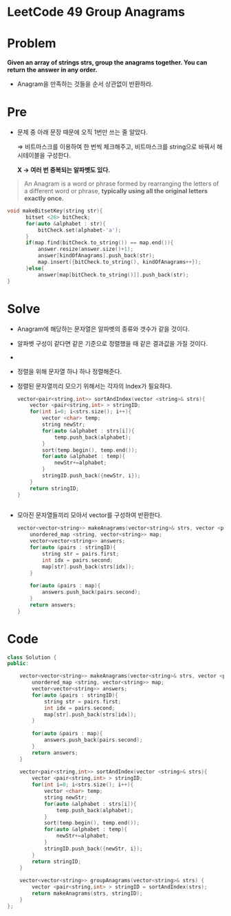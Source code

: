 # LeetCode 49 Group Anagrams

# Problem

**Given an array of strings strs, group the anagrams together. You can return the answer in any order.**

- Anagram을 만족하는 것들을 순서 상관없이 반환하라.

# Pre

- 문제 중 아래 문장 때문에 오직 1번만 쓰는 줄 알았다.

    ⇒ 비트마스크를 이용하여 한 번씩 체크해주고, 비트마스크를 string으로 바꿔서 해시테이블을 구성한다.

    **X → 여러 번 중복되는 알파벳도 있다.**

> An Anagram is a word or phrase formed by rearranging the letters of a different word or phrase, **typically using all the original letters exactly once.**

```cpp
void makeBitsetKey(string str){
	  bitset <26> bitCheck;
	  for(auto &alphabet : str){
	      bitCheck.set(alphabet-'a');
	  }
	  if(map.find(bitCheck.to_string()) == map.end()){
	      answer.resize(answer.size()+1);
	      answer[kindOfAnagrams].push_back(str);
	      map.insert({bitCheck.to_string(), kindOfAnagrams++});
	  }else{
	      answer[map[bitCheck.to_string()]].push_back(str);
}
```

# Solve

- Anagram에 해당하는 문자열은 알파벳의 종류와 갯수가 같을 것이다.
- 알파벳 구성이 같다면 같은 기준으로 정렬했을 때 같은 결과값을 가질 것이다.
- 
- 정렬을 위해 문자열 하나 하나 정렬해준다.
- 정렬된 문자열끼리 모으기 위해서는 각자의 Index가 필요하다.

    ```cpp
    vector<pair<string,int>> sortAndIndex(vector <string>& strs){
        vector <pair<string,int> > stringID;
        for(int i=0; i<strs.size(); i++){
            vector <char> temp;
            string newStr;
            for(auto &alphabet : strs[i]){
                temp.push_back(alphabet);
            }
            sort(temp.begin(), temp.end());
            for(auto &alphabet : temp){
                newStr+=alphabet;
            }
            stringID.push_back({newStr, i});
        }
        return stringID;
    }
        
    ```

- 모아진 문자열들끼리 모아서 vector를 구성하여 반환한다.

    ```cpp
    vector<vector<string>> makeAnagrams(vector<string>& strs, vector <pair<string,int> > &stringID){
        unordered_map <string, vector<string>> map;
        vector<vector<string>> answers;
        for(auto &pairs : stringID){
            string str = pairs.first;
            int idx = pairs.second;            
            map[str].push_back(strs[idx]);
        }        
        
        for(auto &pairs : map){
            answers.push_back(pairs.second);
        }
        return answers;
    }
    ```

# Code

```cpp
class Solution {
public:

    vector<vector<string>> makeAnagrams(vector<string>& strs, vector <pair<string,int> > &stringID){
        unordered_map <string, vector<string>> map;
        vector<vector<string>> answers;
        for(auto &pairs : stringID){
            string str = pairs.first;
            int idx = pairs.second;            
            map[str].push_back(strs[idx]);
        }        
        
        for(auto &pairs : map){
            answers.push_back(pairs.second);
        }
        return answers;
    }
    
    vector<pair<string,int>> sortAndIndex(vector <string>& strs){
        vector <pair<string,int> > stringID;
        for(int i=0; i<strs.size(); i++){
            vector <char> temp;
            string newStr;
            for(auto &alphabet : strs[i]){
                temp.push_back(alphabet);
            }
            sort(temp.begin(), temp.end());
            for(auto &alphabet : temp){
                newStr+=alphabet;
            }
            stringID.push_back({newStr, i});
        }
        return stringID;
    }
    
    vector<vector<string>> groupAnagrams(vector<string>& strs) {
        vector <pair<string,int> > stringID = sortAndIndex(strs);
        return makeAnagrams(strs, stringID);
    }
};
```